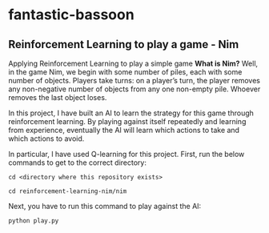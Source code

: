 # **fantastic-bassoon**

## **Reinforcement Learning to play a game - Nim**

Applying Reinforcement Learning to play a simple game
**What is Nim?** Well, in the game Nim, we begin with some number of piles, each with some number of objects. Players take turns: on a player’s turn, the player removes any non-negative number of objects from any one non-empty pile. Whoever removes the last object loses.  

In this project, I have built an AI to learn the strategy for this game through reinforcement learning. By playing against itself repeatedly and learning from experience, eventually the AI will learn which actions to take and which actions to avoid.

In particular, I have used Q-learning for this project.
First, run the below commands to get to the correct directory:
```console
cd <directory where this repository exists>
```
```console
cd reinforcement-learning-nim/nim
```
Next, you have to run this command to play against the AI:
```console
python play.py
```
